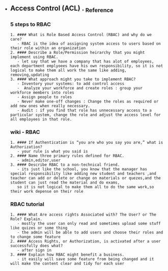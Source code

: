
 - ## Access Control (ACL)  .  [<sub>    Reference </sub>](https://canvas.instructure.com/courses/6888396/discussion_topics/18305211/submit)

    ### 5 steps to RBAC
       1. #### What is Role Based Access Control (RBAC) and why do we care?
          - RBAC is the idea of assigning system access to users based on their role within an organization
       2. #### Describe a Role/Permission heirarchy that you might implement using RBAC.
          - let say that we have a company that has alot of employees, each department emplyoees have his own responsibility, so it is not logical to make them all work the same like adding, removing,updating
       3. #### What approach might you take to implement RBAC?
          - Inventory your systems: to add control access
          -  Analyze your workforce and create roles : group your workforce members into roles
          - Assign people to roles
          - Never make one-off changes : Change the roles as required or add new ones when really necessary.
          - Audit : if you find that role has unnecessary access to a particular system, change the role and adjust the access level for all employees in that role. 


    ### wiki - RBAC
       1. #### If Authentication is “you are who you say you are,” what is Authorization?
          - your rule is what you said is
       2. #### Name three primary rules defined for RBAC.
          - admin,editor,user
       3. #### Describe RBAC to a non-technical friend.
          - its just like the school, you know that the manager has special responsibility like adding new student and teachers ,and teacher can add or delete or change on materials or quezes,and the student can just read the material and do exams,
          so it is not logical to make them all to do the same work,so their work depense on their role
    ### RBAC tutorial
       1. #### What Are access rights Associated with? The User? or The Role? Explain.
          - mostly the user can only read and sometimes upload some stuff like quizes or some thing
          - the admin will be able to add users and choose their roles and to change some feature
       2. #### Access Rights, or Authorization, is activated after a user successfully does what?
          - after sign in 
       3. #### Explain how RBAC might benefit a business.
          - it easily will save some feature from being changed and it will make the content clear and tidy for each user